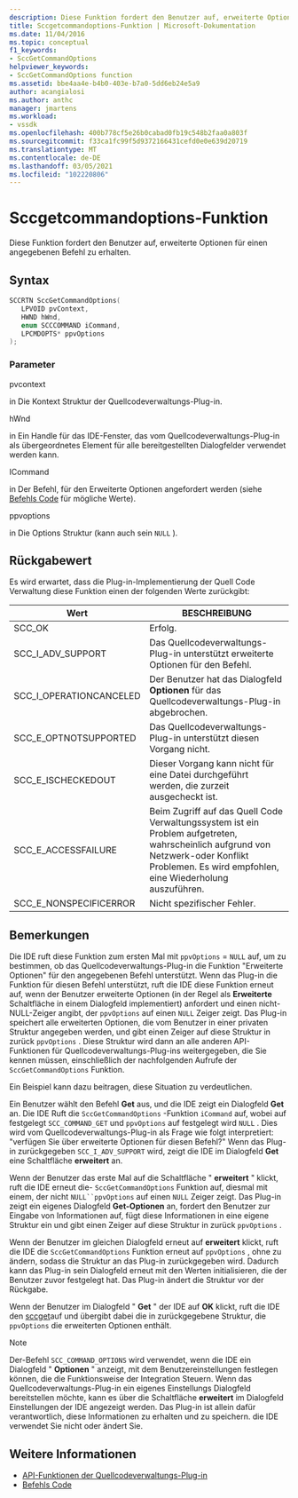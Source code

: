 ```yaml
---
description: Diese Funktion fordert den Benutzer auf, erweiterte Optionen für einen angegebenen Befehl zu erhalten.
title: Sccgetcommandoptions-Funktion | Microsoft-Dokumentation
ms.date: 11/04/2016
ms.topic: conceptual
f1_keywords:
- SccGetCommandOptions
helpviewer_keywords:
- SccGetCommandOptions function
ms.assetid: bbe4aa4e-b4b0-403e-b7a0-5dd6eb24e5a9
author: acangialosi
ms.author: anthc
manager: jmartens
ms.workload:
- vssdk
ms.openlocfilehash: 400b778cf5e26b0cabad0fb19c548b2faa0a803f
ms.sourcegitcommit: f33ca1fc99f5d9372166431cefd0e0e639d20719
ms.translationtype: MT
ms.contentlocale: de-DE
ms.lasthandoff: 03/05/2021
ms.locfileid: "102220806"
---
```

# <a name="sccgetcommandoptions-function"></a>Sccgetcommandoptions-Funktion
Diese Funktion fordert den Benutzer auf, erweiterte Optionen für einen angegebenen Befehl zu erhalten.

## <a name="syntax"></a>Syntax

```cpp
SCCRTN SccGetCommandOptions(
   LPVOID pvContext,
   HWND hWnd,
   enum SCCCOMMAND iCommand,
   LPCMDOPTS* ppvOptions
);
```

### <a name="parameters"></a>Parameter
 pvcontext

in Die Kontext Struktur der Quellcodeverwaltungs-Plug-in.

 hWnd

in Ein Handle für das IDE-Fenster, das vom Quellcodeverwaltungs-Plug-in als übergeordnetes Element für alle bereitgestellten Dialogfelder verwendet werden kann.

 ICommand

in Der Befehl, für den Erweiterte Optionen angefordert werden (siehe [Befehls Code](../extensibility/command-code-enumerator.md) für mögliche Werte).

 ppvoptions

in Die Options Struktur (kann auch sein `NULL` ).

## <a name="return-value"></a>Rückgabewert
 Es wird erwartet, dass die Plug-in-Implementierung der Quell Code Verwaltung diese Funktion einen der folgenden Werte zurückgibt:

|Wert|BESCHREIBUNG|
|-----------|-----------------|
|SCC_OK|Erfolg.|
|SCC_I_ADV_SUPPORT|Das Quellcodeverwaltungs-Plug-in unterstützt erweiterte Optionen für den Befehl.|
|SCC_I_OPERATIONCANCELED|Der Benutzer hat das Dialogfeld **Optionen** für das Quellcodeverwaltungs-Plug-in abgebrochen.|
|SCC_E_OPTNOTSUPPORTED|Das Quellcodeverwaltungs-Plug-in unterstützt diesen Vorgang nicht.|
|SCC_E_ISCHECKEDOUT|Dieser Vorgang kann nicht für eine Datei durchgeführt werden, die zurzeit ausgecheckt ist.|
|SCC_E_ACCESSFAILURE|Beim Zugriff auf das Quell Code Verwaltungssystem ist ein Problem aufgetreten, wahrscheinlich aufgrund von Netzwerk-oder Konflikt Problemen. Es wird empfohlen, eine Wiederholung auszuführen.|
|SCC_E_NONSPECIFICERROR|Nicht spezifischer Fehler.|

## <a name="remarks"></a>Bemerkungen
 Die IDE ruft diese Funktion zum ersten Mal mit `ppvOptions` = `NULL` auf, um zu bestimmen, ob das Quellcodeverwaltungs-Plug-in die Funktion "Erweiterte Optionen" für den angegebenen Befehl unterstützt. Wenn das Plug-in die Funktion für diesen Befehl unterstützt, ruft die IDE diese Funktion erneut auf, wenn der Benutzer erweiterte Optionen (in der Regel als **Erweiterte** Schaltfläche in einem Dialogfeld implementiert) anfordert und einen nicht-NULL-Zeiger angibt, der `ppvOptions` auf einen `NULL` Zeiger zeigt. Das Plug-in speichert alle erweiterten Optionen, die vom Benutzer in einer privaten Struktur angegeben werden, und gibt einen Zeiger auf diese Struktur in zurück `ppvOptions` . Diese Struktur wird dann an alle anderen API-Funktionen für Quellcodeverwaltungs-Plug-ins weitergegeben, die Sie kennen müssen, einschließlich der nachfolgenden Aufrufe der `SccGetCommandOptions` Funktion.

 Ein Beispiel kann dazu beitragen, diese Situation zu verdeutlichen.

 Ein Benutzer wählt den Befehl **Get** aus, und die IDE zeigt ein Dialogfeld **Get** an. Die IDE Ruft die `SccGetCommandOptions` -Funktion `iCommand` auf, wobei auf festgelegt `SCC_COMMAND_GET` und `ppvOptions` auf festgelegt wird `NULL` . Dies wird vom Quellcodeverwaltungs-Plug-in als Frage wie folgt interpretiert: "verfügen Sie über erweiterte Optionen für diesen Befehl?" Wenn das Plug-in zurückgegeben `SCC_I_ADV_SUPPORT` wird, zeigt die IDE im Dialogfeld **Get** eine Schaltfläche **erweitert** an.

 Wenn der Benutzer das erste Mal auf die Schaltfläche " **erweitert** " klickt, ruft die IDE erneut die- `SccGetCommandOptions` Funktion auf, diesmal mit einem, der nicht `NULL``ppvOptions` auf einen `NULL` Zeiger zeigt. Das Plug-in zeigt ein eigenes Dialogfeld **Get-Optionen** an, fordert den Benutzer zur Eingabe von Informationen auf, fügt diese Informationen in eine eigene Struktur ein und gibt einen Zeiger auf diese Struktur in zurück `ppvOptions` .

 Wenn der Benutzer im gleichen Dialogfeld erneut auf **erweitert** klickt, ruft die IDE die `SccGetCommandOptions` Funktion erneut auf `ppvOptions` , ohne zu ändern, sodass die Struktur an das Plug-in zurückgegeben wird. Dadurch kann das Plug-in sein Dialogfeld erneut mit den Werten initialisieren, die der Benutzer zuvor festgelegt hat. Das Plug-in ändert die Struktur vor der Rückgabe.

 Wenn der Benutzer im Dialogfeld " **Get** " der IDE auf **OK** klickt, ruft die IDE den [sccget](../extensibility/sccget-function.md)auf und übergibt dabei die in zurückgegebene Struktur, die `ppvOptions` die erweiterten Optionen enthält.

> [!NOTE]
> Der-Befehl `SCC_COMMAND_OPTIONS` wird verwendet, wenn die IDE ein Dialogfeld " **Optionen** " anzeigt, mit dem Benutzereinstellungen festlegen können, die die Funktionsweise der Integration Steuern. Wenn das Quellcodeverwaltungs-Plug-in ein eigenes Einstellungs Dialogfeld bereitstellen möchte, kann es über die Schaltfläche **erweitert** im Dialogfeld Einstellungen der IDE angezeigt werden. Das Plug-in ist allein dafür verantwortlich, diese Informationen zu erhalten und zu speichern. die IDE verwendet Sie nicht oder ändert Sie.

## <a name="see-also"></a>Weitere Informationen
- [API-Funktionen der Quellcodeverwaltungs-Plug-in](../extensibility/source-control-plug-in-api-functions.md)
- [Befehls Code](../extensibility/command-code-enumerator.md)
